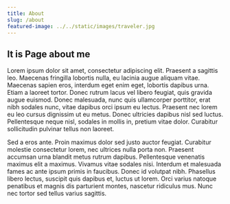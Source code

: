 ```yaml
---
title: About
slug: /about
featured-image: ../../static/images/traveler.jpg
---
```

## It is Page about me

Lorem ipsum dolor sit amet, consectetur adipiscing elit. Praesent a sagittis leo. Maecenas fringilla lobortis nulla, eu lacinia augue aliquam vitae. Maecenas sapien eros, interdum eget enim eget, lobortis dapibus urna. Etiam a laoreet tortor. Donec rutrum lacus vel libero feugiat, quis gravida augue euismod. Donec malesuada, nunc quis ullamcorper porttitor, erat nibh sodales nunc, vitae dapibus orci ipsum eu lectus. Praesent nec lorem eu leo cursus dignissim ut eu metus. Donec ultricies dapibus nisl sed luctus. Pellentesque neque nisl, sodales in mollis in, pretium vitae dolor. Curabitur sollicitudin pulvinar tellus non laoreet.

Sed a eros ante. Proin maximus dolor sed justo auctor feugiat. Curabitur molestie consectetur lorem, nec ultrices nulla porta non. Praesent accumsan urna blandit metus rutrum dapibus. Pellentesque venenatis maximus elit a maximus. Vivamus vitae sodales nisi. Interdum et malesuada fames ac ante ipsum primis in faucibus. Donec id volutpat nibh. Phasellus libero lectus, suscipit quis dapibus et, luctus ut lorem. Orci varius natoque penatibus et magnis dis parturient montes, nascetur ridiculus mus. Nunc nec tortor sed tellus varius sagittis.
